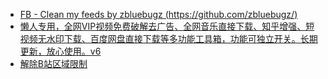 * [FB - Clean my feeds
by zbluebugz (https://github.com/zbluebugz/)](https://greasyfork.org/en/scripts/431970-fb-clean-my-feeds)
* [懒人专用，全网VIP视频免费破解去广告、全网音乐直接下载、知乎增强、短视频无水印下载、百度网盘直接下载等多功能工具箱，功能可独立开关。长期更新，放心使用。v6](https://scriptcat.org/script-show-page/52/)
* [解除B站区域限制](https://greasyfork.org/en/scripts/25718)
